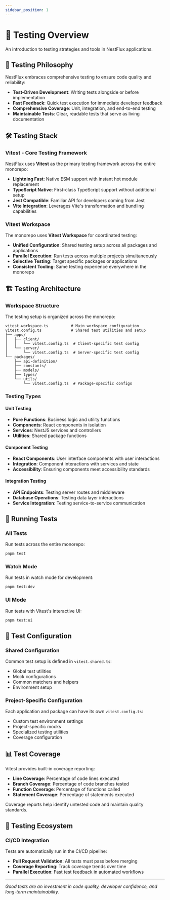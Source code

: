 ```yaml
---
sidebar_position: 1
---
```


# 🧪 Testing Overview

An introduction to testing strategies and tools in NestFlux applications.

## 🎯 Testing Philosophy

NestFlux embraces comprehensive testing to ensure code quality and reliability:

- **Test-Driven Development**: Writing tests alongside or before implementation
- **Fast Feedback**: Quick test execution for immediate developer feedback
- **Comprehensive Coverage**: Unit, integration, and end-to-end testing
- **Maintainable Tests**: Clear, readable tests that serve as living documentation

## 🛠️ Testing Stack

### Vitest - Core Testing Framework

NestFlux uses **Vitest** as the primary testing framework across the entire monorepo:

- **Lightning Fast**: Native ESM support with instant hot module replacement
- **TypeScript Native**: First-class TypeScript support without additional setup
- **Jest Compatible**: Familiar API for developers coming from Jest
- **Vite Integration**: Leverages Vite's transformation and bundling capabilities

### Vitest Workspace

The monorepo uses **Vitest Workspace** for coordinated testing:

- **Unified Configuration**: Shared testing setup across all packages and applications
- **Parallel Execution**: Run tests across multiple projects simultaneously
- **Selective Testing**: Target specific packages or applications
- **Consistent Tooling**: Same testing experience everywhere in the monorepo

## 🏗️ Testing Architecture

### Workspace Structure

The testing setup is organized across the monorepo:

```
vitest.workspace.ts          # Main workspace configuration
vitest.config.ts             # Shared test utilities and setup
├── apps/
│   ├── client/
│   │   └── vitest.config.ts  # Client-specific test config
│   └── server/
│       └── vitest.config.ts  # Server-specific test config
└── packages/
    ├── api-definition/
    ├── constants/
    ├── models/
    ├── types/
    └── utils/
        └── vitest.config.ts  # Package-specific configs
```

### Testing Types

#### Unit Testing
- **Pure Functions**: Business logic and utility functions
- **Components**: React components in isolation
- **Services**: NestJS services and controllers
- **Utilities**: Shared package functions

#### Component Testing
- **React Components**: User interface components with user interactions
- **Integration**: Component interactions with services and state
- **Accessibility**: Ensuring components meet accessibility standards

#### Integration Testing
- **API Endpoints**: Testing server routes and middleware
- **Database Operations**: Testing data layer interactions
- **Service Integration**: Testing service-to-service communication

## 🚀 Running Tests

### All Tests

Run tests across the entire monorepo:

```bash
pnpm test
```

### Watch Mode

Run tests in watch mode for development:

```bash
pnpm test:dev
```

### UI Mode

Run tests with Vitest's interactive UI:

```bash
pnpm test:ui
```

## 🔧 Test Configuration

### Shared Configuration

Common test setup is defined in `vitest.shared.ts`:
- Global test utilities
- Mock configurations
- Common matchers and helpers
- Environment setup

### Project-Specific Configuration

Each application and package can have its own `vitest.config.ts`:
- Custom test environment settings
- Project-specific mocks
- Specialized testing utilities
- Coverage configuration

## 📊 Test Coverage

Vitest provides built-in coverage reporting:

- **Line Coverage**: Percentage of code lines executed
- **Branch Coverage**: Percentage of code branches tested
- **Function Coverage**: Percentage of functions called
- **Statement Coverage**: Percentage of statements executed

Coverage reports help identify untested code and maintain quality standards.

## 🧩 Testing Ecosystem

### CI/CD Integration

Tests are automatically run in the CI/CD pipeline:
- **Pull Request Validation**: All tests must pass before merging
- **Coverage Reporting**: Track coverage trends over time
- **Parallel Execution**: Fast test feedback in automated workflows

---

*Good tests are an investment in code quality, developer confidence, and long-term maintainability.*
